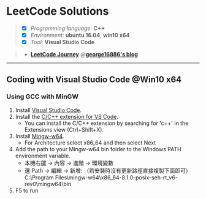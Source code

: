# LeetCode Solutions

> * [x] *Programming language*: **C++**
> * [x] *Environment*: **ubuntu 16.04**, **win10 x64**
> * [x] *Tool*: **Visual Studio Code** 

> * [**LeetCode Journey**](https://george16886.gitlab.io/categories/LeetCode/) @[**george16886's blog**](https://george16886.gitlab.io)

---

## Coding with Visual Studio Code @Win10 x64

### Using GCC with MinGW

1. Install [Visual Studio Code](https://code.visualstudio.com/download).
2. Install the [C/C++ extension for VS Code](https://marketplace.visualstudio.com/items?itemName=ms-vscode.cpptools).
   - You can install the C/C++ extension by searching for 'c++' in the Extensions view (Ctrl+Shift+X).
3. Install [Mingw-w64](https://sourceforge.net/projects/mingw-w64/files/Toolchains%20targetting%20Win32/Personal%20Builds/mingw-builds/installer/mingw-w64-install.exe/download).
   - For Architecture select x86_64 and then select Next
4. Add the path to your Mingw-w64 bin folder to the Windows PATH environment variable.
   - 本機右鍵 -> 內容 -> 進階 -> 環境變數
   - 選 Path -> 編輯 -> 新增: （若安裝時沒有更新路徑直接複製下面即可）
   C:\Program Files\mingw-w64\x86_64-8.1.0-posix-seh-rt_v6-rev0\mingw64\bin
5. F5 to run
